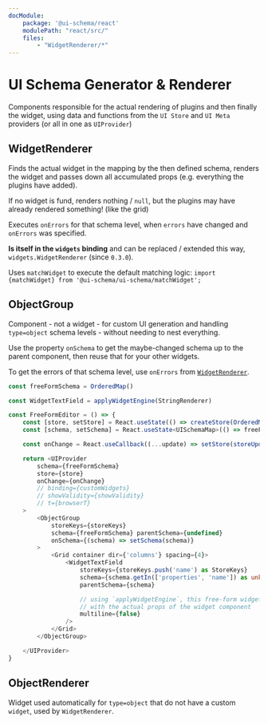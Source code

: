 ```yaml
---
docModule:
    package: '@ui-schema/react'
    modulePath: "react/src/"
    files:
        - "WidgetRenderer/*"
---
```


# UI Schema Generator & Renderer

Components responsible for the actual rendering of plugins and then finally the widget, using data and functions from the `UI Store` and `UI Meta` providers (or all in one as `UIProvider`)

## WidgetRenderer

Finds the actual widget in the mapping by the then defined schema, renders the widget and passes down all accumulated props (e.g. everything the plugins have added).

If no widget is fund, renders nothing / `null`, but the plugins may have already rendered something! (like the grid)

Executes `onErrors` for that schema level, when `errors` have changed and `onErrors` was specified.

**Is itself in the `widgets` binding** and can be replaced / extended this way, `widgets.WidgetRenderer` (since `0.3.0`).

Uses `matchWidget` to execute the default matching logic: `import {matchWidget} from '@ui-schema/ui-schema/matchWidget';`

## ObjectGroup

Component - not a widget - for custom UI generation and handling `type=object` schema levels - without needing to nest everything.

Use the property `onSchema` to get the maybe-changed schema up to the parent component, then reuse that for your other widgets.

To get the errors of that schema level, use `onErrors` from [`WidgetRenderer`](#widgetrenderer).

```typescript jsx
const freeFormSchema = OrderedMap()

const WidgetTextField = applyWidgetEngine(StringRenderer)

const FreeFormEditor = () => {
    const [store, setStore] = React.useState(() => createStore(OrderedMap()))
    const [schema, setSchema] = React.useState<UISchemaMap>(() => freeFormSchema)

    const onChange = React.useCallback((...update) => setStore(storeUpdater(...update)), [setStore])

    return <UIProvider
        schema={freeFormSchema}
        store={store}
        onChange={onChange}
        // binding={customWidgets}
        // showValidity={showValidity}
        // t={browserT}
    >
        <ObjectGroup
            storeKeys={storeKeys}
            schema={freeFormSchema} parentSchema={undefined}
            onSchema={(schema) => setSchema(schema)}
        >
            <Grid container dir={'columns'} spacing={4}>
                <WidgetTextField
                    storeKeys={storeKeys.push('name') as StoreKeys}
                    schema={schema.getIn(['properties', 'name']) as unknown as UISchemaMap}
                    parentSchema={schema}

                    // using `applyWidgetEngine`, this free-form widget is fully typed
                    // with the actual props of the widget component
                    multiline={false}
                />
            </Grid>
        </ObjectGroup>

    </UIProvider>
}
```

## ObjectRenderer

Widget used automatically for `type=object` that do not have a custom `widget`, used by `WidgetRenderer`.
